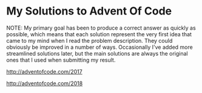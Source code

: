 # My Solutions to Advent Of Code

NOTE:
My primary goal has been to produce a correct answer as quickly as
possible, which means that each solution represent the very first idea that
came to my mind when I read the problem description.
They could obviously be improved in a number of ways.
Occasionally I've added more streamlined solutions later, but the main solutions
are always the original ones that I used when submitting my result.

http://adventofcode.com/2017

http://adventofcode.com/2018
